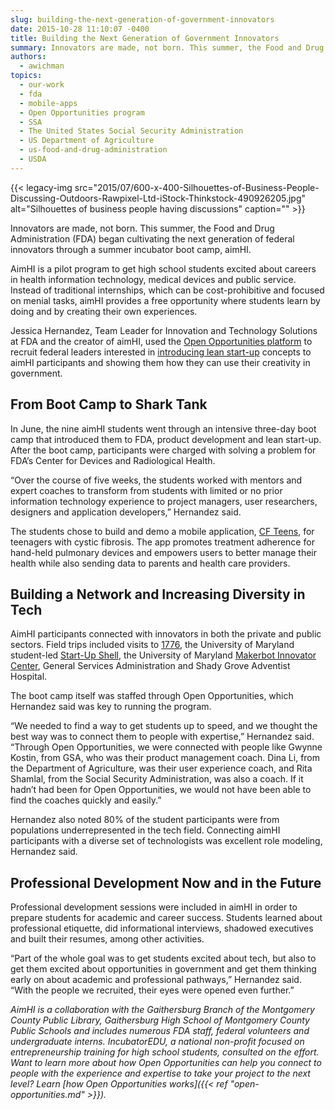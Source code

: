 ```yaml
---
slug: building-the-next-generation-of-government-innovators
date: 2015-10-28 11:10:07 -0400
title: Building the Next Generation of Government Innovators
summary: Innovators are made, not born. This summer, the Food and Drug Administration (FDA) began cultivating the next generation of federal innovators through a summer incubator boot camp, aimHI. AimHI is a pilot program to get high school students excited about careers in health information technology, medical devices and public service. Instead of traditional internships, which
authors:
  - awichman
topics:
  - our-work
  - fda
  - mobile-apps
  - Open Opportunities program
  - SSA
  - The United States Social Security Administration
  - US Department of Agriculture
  - us-food-and-drug-administration
  - USDA
---
```


{{< legacy-img src="2015/07/600-x-400-Silhouettes-of-Business-People-Discussing-Outdoors-Rawpixel-Ltd-iStock-Thinkstock-490926205.jpg" alt="Silhouettes of business people having discussions" caption="" >}}

Innovators are made, not born. This summer, the Food and Drug Administration (FDA) began cultivating the next generation of federal innovators through a summer incubator boot camp, aimHI.

AimHI is a pilot program to get high school students excited about careers in health information technology, medical devices and public service. Instead of traditional internships, which can be cost-prohibitive and focused on menial tasks, aimHI provides a free opportunity where students learn by doing and by creating their own experiences.

Jessica Hernandez, Team Leader for Innovation and Technology Solutions at FDA and the creator of aimHI, used the [Open Opportunities platform](https://openopps.digitalgov.gov/) to recruit federal leaders interested in [introducing lean start-up](https://openopps.digitalgov.gov/tasks/74) concepts to aimHI participants and showing them how they can use their creativity in government.

## From Boot Camp to Shark Tank

In June, the nine aimHI students went through an intensive three-day boot camp that introduced them to FDA, product development and lean start-up. After the boot camp, participants were charged with solving a problem for FDA’s Center for Devices and Radiological Health.

“Over the course of five weeks, the students worked with mentors and expert coaches to transform from students with limited or no prior information technology experience to project managers, user researchers, designers and application developers,” Hernandez said.

The students chose to build and demo a mobile application, [CF Teens](https://www.youtube.com/watch?v=uHaggtqwQ8k), for teenagers with cystic fibrosis. The app promotes treatment adherence for hand-held pulmonary devices and empowers users to better manage their health while also sending data to parents and health care providers.

## Building a Network and Increasing Diversity in Tech

AimHI participants connected with innovators in both the private and public sectors. Field trips included visits to [1776](https://www.youtube.com/watch?v=uHaggtqwQ8k), the University of Maryland student-led [Start-Up Shell](http://startupshell.org/), the University of Maryland [Makerbot Innovator Center](http://terrapinworks.umd.edu/locations/innovation), General Services Administration and Shady Grove Adventist Hospital.

The boot camp itself was staffed through Open Opportunities, which Hernandez said was key to running the program.

“We needed to find a way to get students up to speed, and we thought the best way was to connect them to people with expertise,” Hernandez said. “Through Open Opportunities, we were connected with people like Gwynne Kostin, from GSA, who was their product management coach. Dina Li, from the Department of Agriculture, was their user experience coach, and Rita Shamlal, from the Social Security Administration, was also a coach. If it hadn’t had been for Open Opportunities, we would not have been able to find the coaches quickly and easily.”

Hernandez also noted 80% of the student participants were from populations underrepresented in the tech field. Connecting aimHI participants with a diverse set of technologists was excellent role modeling, Hernandez said.

## Professional Development Now and in the Future

Professional development sessions were included in aimHI in order to prepare students for academic and career success. Students learned about professional etiquette, did informational interviews, shadowed executives and built their resumes, among other activities.

“Part of the whole goal was to get students excited about tech, but also to get them excited about opportunities in government and get them thinking early on about academic and professional pathways,” Hernandez said. “With the people we recruited, their eyes were opened even further.”

_AimHI is a collaboration with the Gaithersburg Branch of the Montgomery County Public Library, Gaithersburg High School of Montgomery County Public Schools and includes numerous FDA staff, federal volunteers and undergraduate interns. IncubatorEDU, a national non-profit focused on entrepreneurship training for high school students, consulted on the effort._
_Want to learn more about how Open Opportunities can help you connect to people with the experience and expertise to take your project to the next level? Learn [how Open Opportunities works]({{< ref "open-opportunities.md" >}})._
